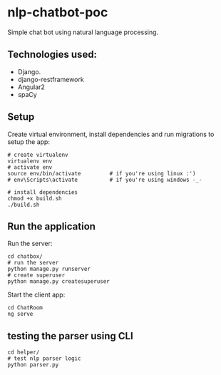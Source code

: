 # nlp-chatbot-poc
Simple chat bot using natural language processing.

## Technologies used:
+ Django.
+ django-restframework
+ Angular2
+ spaCy

## Setup

Create virtual environment, install dependencies and run migrations to setup the app:
```
# create virtualenv
virtualenv env
# activate env
source env/bin/activate         # if you're using linux :')
# env\Scripts\activate          # if you're using windows -_-

# install dependencies
chmod +x build.sh
./build.sh
```

## Run the application

Run the server:

```
cd chatbox/
# run the server
python manage.py runserver
# create superuser
python manage.py createsuperuser
```


Start the client app:

```
cd ChatRoom
ng serve
```

## testing the parser using CLI
```
cd helper/
# test nlp parser logic
python parser.py
```
